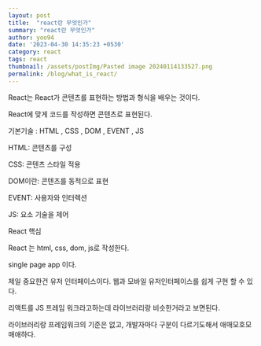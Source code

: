 ```yaml
---
layout: post
title:  "react란 무엇인가"
summary: "react란 무엇인가"
author: yoo94
date: '2023-04-30 14:35:23 +0530'
category: react
tags: react
thumbnail: /assets/postImg/Pasted image 20240114133527.png
permalink: /blog/what_is_react/
---
```



React는 React가 콘텐츠를 표현하는 방법과 형식을 배우는 것이다.



React에 맞게 코드를 작성하면 콘텐츠로 표현된다.



기본기술 : HTML , CSS , DOM , EVENT ,  JS



HTML: 콘텐츠를 구성

CSS: 콘텐츠 스타일 적용

DOM이란: 콘텐츠를 동적으로 표현

EVENT: 사용자와 인터렉션

JS: 요소 기술을 제어 



React 핵심

React 는 html, css, dom, js로 작성한다.

single page app 이다.

제일 중요한건 유저 인터페이스이다. 웹과 모바일 유저인터페이스를 쉽게 구현 할 수 있다.



리액트를 JS 프레임 워크라고하는데 라이브러리랑 비슷한거라고 보면된다.

라이브러리랑 프레임워크의 기준은 없고, 개발자마다 구분이 다르기도해서 애매모호모매애하다.